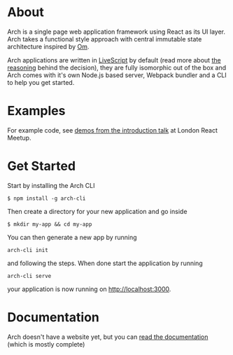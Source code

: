 # About
Arch is a single page web application framework using React as its UI layer. Arch takes a functional style approach with central immutable state architecture inspired by [Om](https://github.com/omcljs/om).

Arch applications are written in [LiveScript](http://livescript.net) by default (read more about [the reasoning](docs/07-livescript.md) behind the decision), they are fully isomorphic out of the box and Arch comes with it's own Node.js based server, Webpack bundler and a CLI to help you get started.

# Examples
For example code, see [demos from the introduction talk](http://github.com/charypar/arch-talk) at London React Meetup.

# Get Started
Start by installing the Arch CLI

```
$ npm install -g arch-cli
```

Then create a directory for your new application and go inside

```
$ mkdir my-app && cd my-app
```

You can then generate a new app by running

```
arch-cli init
```

and following the steps. When done start the application by running

```
arch-cli serve
```

your application is now running on [http://localhost:3000](http://localhost:3000).

# Documentation
Arch doesn't have a website yet, but you can [read the documentation](docs/) (which is mostly complete)
